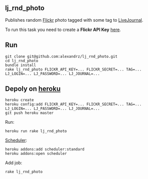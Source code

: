 lj_rnd_photo
------------

Publishes random [Flickr](http://www.flickr.com/) photo tagged with some tag to [LiveJournal](http://www.livejournal.com/).

To run this task you need to create a **Flickr API Key** [here](http://www.flickr.com/services/apps/create/apply/).

Run
---

    git clone git@github.com:alexandrz/lj_rnd_photo.git
    cd lj_rnd_photo
    bundle install
    rake lj_rnd_photo FLICKR_API_KEY=... FLICKR_SECRET=... TAG=... LJ_LOGIN=... LJ_PASSWORD=... LJ_JOURNAL=...

Depoly on [heroku](http://www.heroku.com/)
------------------------------------------

    heroku create
    heroku config:add FLICKR_API_KEY=... FLICKR_SECRET=... TAG=... LJ_LOGIN=... LJ_PASSWORD=... LJ_JOURNAL=...
    git push heroku master

Run:

    heroku run rake lj_rnd_photo

[Scheduler](https://devcenter.heroku.com/articles/scheduler):

    heroku addons:add scheduler:standard
    heroku addons:open scheduler

Add job:

    rake lj_rnd_photo 